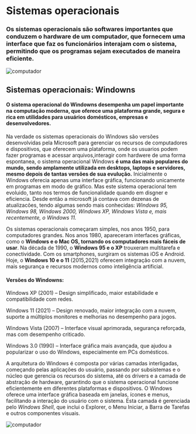 # Sistemas operacionais
### Os sistemas operacionais são softwares importantes que conduzem o hardware de um computador, que fornecem uma interface que faz os funcionários interajam com o sistema, permitindo que os programas sejam executados de maneira eficiente.

![computador](https://infopedagogica.com.br/wp-content/uploads/2022/03/Guia-completo-sobre-Tecnologia-da-Informacao_infopedagogica.jpg)

## Sistemas operacionais: Windowns 
#### O sistema operacional do Windowns desempenha um papel importante na computação moderna, que oferece uma plataforma grande, segura e rica em utilidades para usuários domésticos, empresas e desenvolvedores.

Na verdade os sistemas operacionais do Windows são versões desenvolvidas pela Microsoft para gerenciar os recursos de computadores e dispositivos, que oferecem uma plataforma, onde os usuarios podem fazer programas e acessar arquivos,interagir com hardwere de uma forma espontanea, o sistema operacional Windows **é uma das mais populares do mundo, sendo amplamente utilizada em desktops, laptops e servidores, mesmo depois de tantas versões de sua evulução.** 
Inicialmente o Windows oferecia apenas uma interface gráfica, funcionando unicamente em programas em modo de gráfico. Mas este sistema operacional tem evoluido, tanto nos termos de funcionalidade quando em disgner e eficiencia. Desde então a microsoft já contava com dezenas de atualizacões, tendo algumas sendo mais conhecidas:  *Windows 95, Windows 98, Windows 2000, Windows XP, Windows Vista e, mais recentemente, o Windows 11.*

Os sistemas operacionais começaram simples, nos anos 1950, para computadores grandes. Nos anos 1980, apareceram interfaces gráficas, como o **Windows e o Mac OS, tornando os computadores mais fáceis de usar**. Na década de 1990, o **Windows 95 e o XP** trouxeram multitarefa e conectividade. Com os smartphones, surgiram os sistemas iOS e Android. Hoje, o **Windows 10 e o 11** (2015,2021) oferecem integração com a nuvem, mais segurança e recursos modernos como inteligência artificial.

#### Versões do Windowns:

Windows XP (2001) – Design simplificado, maior estabilidade e compatibilidade com redes.

Windows 11 (2021) – Design renovado, maior integração com a nuvem, suporte a múltiplos monitores e melhorias no desempenho para jogos.

Windows Vista (2007) – Interface visual aprimorada, segurança reforçada, mas com desempenho criticado.

Windows 3.0 (1990) – Interface gráfica mais avançada, que ajudou a popularizar o uso do Windows, especialmente em PCs domésticos.



A arquitetura do Windows é composta por várias camadas interligadas, começando pelas aplicações do usuário, passando por subsistemas e o núcleo que gerencia os recursos do sistema, até os drivers e a camada de abstração de hardware, garantindo que o sistema operacional funcione eficientemente em diferentes plataformas e dispositivos.
O Windows oferece uma interface gráfica baseada em janelas, ícones e menus, facilitando a interação do usuário com o sistema. Esta camada é gerenciada pelo *Windows Shell*, que inclui o Explorer, o Menu Iniciar, a Barra de Tarefas e outros componentes visuais.

![computador](https://doity.com.br/blog/app/uploads/2022/05/Quer-fazer-um-curso-de-organizacao-de-eventos-Conheca-os-melhores-930x534.png)


